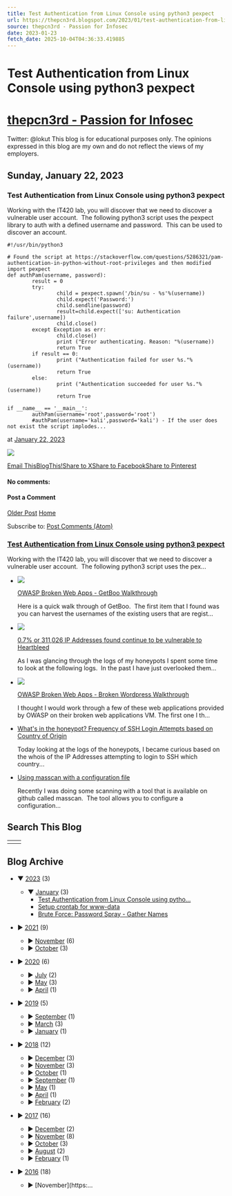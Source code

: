 ```yaml
---
title: Test Authentication from Linux Console using python3 pexpect
url: https://thepcn3rd.blogspot.com/2023/01/test-authentication-from-linux-console.html
source: thepcn3rd - Passion for Infosec
date: 2023-01-23
fetch_date: 2025-10-04T04:36:33.419885
---
```


# Test Authentication from Linux Console using python3 pexpect

# [thepcn3rd - Passion for Infosec](https://thepcn3rd.blogspot.com/)

Twitter: @lokut
This blog is for educational purposes only. The opinions expressed in this blog are my own and do not reflect the views of my employers.

## Sunday, January 22, 2023

### Test Authentication from Linux Console using python3 pexpect

Working with the IT420 lab, you will discover that we need to discover a vulnerable user account.  The following python3 script uses the pexpect library to auth with a defined username and password.  This can be used to discover an account.

```
#!/usr/bin/python3

# Found the script at https://stackoverflow.com/questions/5286321/pam-authentication-in-python-without-root-privileges and then modified
import pexpect
def authPam(username, password):
        result = 0
        try:
                child = pexpect.spawn('/bin/su - %s'%(username))
                child.expect('Password:')
                child.sendline(password)
                result=child.expect(['su: Authentication failure',username])
                child.close()
        except Exception as err:
                child.close()
                print ("Error authenticating. Reason: "%(username))
                return True
        if result == 0:
                print ("Authentication failed for user %s."%(username))
                return True
        else:
                print ("Authentication succeeded for user %s."%(username))
                return True

if __name__ == '__main__':
        authPam(username='root',password='root')
        #authPam(username='kali',password='kali') - If the user does not exist the script implodes...
```

at
[January 22, 2023](https://thepcn3rd.blogspot.com/2023/01/test-authentication-from-linux-console.html "permanent link")

[![](https://resources.blogblog.com/img/icon18_edit_allbkg.gif)](https://www.blogger.com/post-edit.g?blogID=450247628992736477&postID=5099954288454744377&from=pencil "Edit Post")

[Email This](https://www.blogger.com/share-post.g?blogID=450247628992736477&postID=5099954288454744377&target=email "Email This")[BlogThis!](https://www.blogger.com/share-post.g?blogID=450247628992736477&postID=5099954288454744377&target=blog "BlogThis!")[Share to X](https://www.blogger.com/share-post.g?blogID=450247628992736477&postID=5099954288454744377&target=twitter "Share to X")[Share to Facebook](https://www.blogger.com/share-post.g?blogID=450247628992736477&postID=5099954288454744377&target=facebook "Share to Facebook")[Share to Pinterest](https://www.blogger.com/share-post.g?blogID=450247628992736477&postID=5099954288454744377&target=pinterest "Share to Pinterest")

#### No comments:

#### Post a Comment

[Older Post](https://thepcn3rd.blogspot.com/2023/01/setup-crontab-for-www-data.html "Older Post")
[Home](https://thepcn3rd.blogspot.com/)

Subscribe to:
[Post Comments (Atom)](https://thepcn3rd.blogspot.com/feeds/5099954288454744377/comments/default)

### [Test Authentication from Linux Console using python3 pexpect](https://thepcn3rd.blogspot.com/2023/01/test-authentication-from-linux-console.html)

Working with the IT420 lab, you will discover that we need to discover a vulnerable user account.  The following python3 script uses the pex...

* [![](https://blogger.googleusercontent.com/img/b/R29vZ2xl/AVvXsEhYibk9C-SKPTd_Dxp0JFHv9abAT_RTwNOMLheOB5Bw0O5fRzu_kWE-JSDpDn4gnP49i74gKT6UiOyUHPjFdntq335wsNs8M9B_NFms1725AYh2k7B2I3-sTsMxtqh45Uq0hiz24m8W8wI/w72-h72-p-k-no-nu/Selection_016.png)](https://thepcn3rd.blogspot.com/2015/04/owasp-broken-web-apps-getboo-walkthrough.html)

  [OWASP Broken Web Apps - GetBoo Walkthrough](https://thepcn3rd.blogspot.com/2015/04/owasp-broken-web-apps-getboo-walkthrough.html)

  Here is a quick walk through of GetBoo.  The first item that I found was you can harvest the usernames of the existing users that are regist...
* [![](https://blogger.googleusercontent.com/img/b/R29vZ2xl/AVvXsEgo8fg35w1-49ORqz0aLkEnSJvZZhEGpot4h552dq_D0KLtpKLs5AO_tthgUHnKoPV8G36Z840qPox06iz6jvFKum-Cvk4kcSiCJ9tdO9ZMSeHEmt5FcrV_sTK_wITnit5bm9aXKFkL4Aw/w72-h72-p-k-no-nu/Selection_025.png)](https://thepcn3rd.blogspot.com/2015/04/07-of-ip-addresses-continue-to-be.html)

  [0.7% or 311,026 IP Addresses found continue to be vulnerable to Heartbleed](https://thepcn3rd.blogspot.com/2015/04/07-of-ip-addresses-continue-to-be.html)

  As I was glancing through the logs of my honeypots I spent some time to look at the following logs.  In the past I have just overlooked them...
* [![](https://blogger.googleusercontent.com/img/b/R29vZ2xl/AVvXsEhhPqelQvMM6tetp3p0adCVe70liwYlI96lXKnVTJBicB9MawstZDwbvYBSAmURF3PBqgNG2Wa3BiGhiKnC0UGcHR1W93TzCdeaEBXqIWL1PvsQZu5noB-Q_NL-SQzoEM0xOAXZl4nPbgo/w72-h72-p-k-no-nu/Selection_006.png)](https://thepcn3rd.blogspot.com/2015/04/owasp-broken-web-apps-broken-wordpress.html)

  [OWASP Broken Web Apps - Broken Wordpress Walkthrough](https://thepcn3rd.blogspot.com/2015/04/owasp-broken-web-apps-broken-wordpress.html)

  I thought I would work through a few of these web applications provided by OWASP on their broken web applications VM. The first one I th...
* [What's in the honeypot? Frequency of SSH Login Attempts based on Country of Origin](https://thepcn3rd.blogspot.com/2015/04/whats-in-honeypot-frequency-of-ssh.html)

  Today looking at the logs of the honeypots, I became curious based on the whois of the IP Addresses attempting to login to SSH which country...
* [Using masscan with a configuration file](https://thepcn3rd.blogspot.com/2015/11/using-masscan-with-configuration-file.html)

  Recently I was doing some scanning with a tool that is available on github called masscan.  The tool allows you to configure a configuration...

## Search This Blog

|  |  |
| --- | --- |
|  |  |

## Blog Archive

* ▼
  [2023](https://thepcn3rd.blogspot.com/2023/)
  (3)
  + ▼
    [January](https://thepcn3rd.blogspot.com/2023/01/)
    (3)
    - [Test Authentication from Linux Console using pytho...](https://thepcn3rd.blogspot.com/2023/01/test-authentication-from-linux-console.html)
    - [Setup crontab for www-data](https://thepcn3rd.blogspot.com/2023/01/setup-crontab-for-www-data.html)
    - [Brute Force: Password Spray - Gather Names](https://thepcn3rd.blogspot.com/2023/01/brute-force-password-spray-gather-names.html)

* ►
  [2021](https://thepcn3rd.blogspot.com/2021/)
  (9)
  + ►
    [November](https://thepcn3rd.blogspot.com/2021/11/)
    (6)
  + ►
    [October](https://thepcn3rd.blogspot.com/2021/10/)
    (3)

* ►
  [2020](https://thepcn3rd.blogspot.com/2020/)
  (6)
  + ►
    [July](https://thepcn3rd.blogspot.com/2020/07/)
    (2)
  + ►
    [May](https://thepcn3rd.blogspot.com/2020/05/)
    (3)
  + ►
    [April](https://thepcn3rd.blogspot.com/2020/04/)
    (1)

* ►
  [2019](https://thepcn3rd.blogspot.com/2019/)
  (5)
  + ►
    [September](https://thepcn3rd.blogspot.com/2019/09/)
    (1)
  + ►
    [March](https://thepcn3rd.blogspot.com/2019/03/)
    (3)
  + ►
    [January](https://thepcn3rd.blogspot.com/2019/01/)
    (1)

* ►
  [2018](https://thepcn3rd.blogspot.com/2018/)
  (12)
  + ►
    [December](https://thepcn3rd.blogspot.com/2018/12/)
    (3)
  + ►
    [November](https://thepcn3rd.blogspot.com/2018/11/)
    (3)
  + ►
    [October](https://thepcn3rd.blogspot.com/2018/10/)
    (1)
  + ►
    [September](https://thepcn3rd.blogspot.com/2018/09/)
    (1)
  + ►
    [May](https://thepcn3rd.blogspot.com/2018/05/)
    (1)
  + ►
    [April](https://thepcn3rd.blogspot.com/2018/04/)
    (1)
  + ►
    [February](https://thepcn3rd.blogspot.com/2018/02/)
    (2)

* ►
  [2017](https://thepcn3rd.blogspot.com/2017/)
  (16)
  + ►
    [December](https://thepcn3rd.blogspot.com/2017/12/)
    (2)
  + ►
    [November](https://thepcn3rd.blogspot.com/2017/11/)
    (8)
  + ►
    [October](https://thepcn3rd.blogspot.com/2017/10/)
    (3)
  + ►
    [August](https://thepcn3rd.blogspot.com/2017/08/)
    (2)
  + ►
    [February](https://thepcn3rd.blogspot.com/2017/02/)
    (1)

* ►
  [2016](https://thepcn3rd.blogspot.com/2016/)
  (18)
  + ►
    [November](https:...